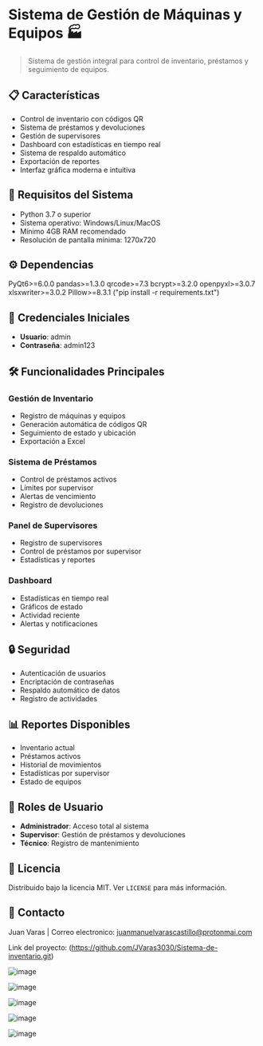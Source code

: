 # Sistema de Gestión de Máquinas y Equipos 🏭
> Sistema de gestión integral para control de inventario, préstamos y seguimiento de equipos.

## 📋 Características

- Control de inventario con códigos QR
- Sistema de préstamos y devoluciones
- Gestión de supervisores
- Dashboard con estadísticas en tiempo real
- Sistema de respaldo automático
- Exportación de reportes
- Interfaz gráfica moderna e intuitiva

## 🔧 Requisitos del Sistema

- Python 3.7 o superior
- Sistema operativo: Windows/Linux/MacOS
- Mínimo 4GB RAM recomendado
- Resolución de pantalla mínima: 1270x720

## ⚙️ Dependencias

PyQt6>=6.0.0
pandas>=1.3.0
qrcode>=7.3
bcrypt>=3.2.0
openpyxl>=3.0.7
xlsxwriter>=3.0.2
Pillow>=8.3.1
 ("pip install -r requirements.txt")
## 🔑 Credenciales Iniciales

- **Usuario**: admin
- **Contraseña**: admin123

## 🛠️ Funcionalidades Principales

### Gestión de Inventario
- Registro de máquinas y equipos
- Generación automática de códigos QR
- Seguimiento de estado y ubicación
- Exportación a Excel

### Sistema de Préstamos
- Control de préstamos activos
- Límites por supervisor
- Alertas de vencimiento
- Registro de devoluciones

### Panel de Supervisores
- Registro de supervisores
- Control de préstamos por supervisor
- Estadísticas y reportes

### Dashboard
- Estadísticas en tiempo real
- Gráficos de estado
- Actividad reciente
- Alertas y notificaciones

## 🔒 Seguridad

- Autenticación de usuarios
- Encriptación de contraseñas
- Respaldo automático de datos
- Registro de actividades

## 📊 Reportes Disponibles

- Inventario actual
- Préstamos activos
- Historial de movimientos
- Estadísticas por supervisor
- Estado de equipos

## 👥 Roles de Usuario

- **Administrador**: Acceso total al sistema
- **Supervisor**: Gestión de préstamos y devoluciones
- **Técnico**: Registro de mantenimiento


## 📝 Licencia

Distribuido bajo la licencia MIT. Ver `LICENSE` para más información.

## 📧 Contacto

Juan Varas | Correo electronico: juanmanuelvarascastillo@protonmai.com

Link del proyecto: (https://github.com/JVaras3030/Sistema-de-inventario.git)

![image](https://github.com/user-attachments/assets/5de396ca-ee8b-4f5a-9430-fbe10db63a4f)




![image](https://github.com/user-attachments/assets/364c20a7-307e-4410-8ecd-72ea06c56806)

![image](https://github.com/user-attachments/assets/db16223d-4344-4b5e-8418-f719f917cdf7)

![image](https://github.com/user-attachments/assets/50242a18-82eb-4290-8bcb-b2dbabfb18d7)

![image](https://github.com/user-attachments/assets/81559a8b-3ab1-4fd8-991d-eb60bc3613ab)






